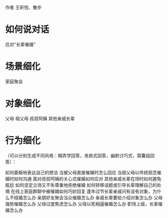 作者 王昕悦、散步

# 如何说对话

应对“长辈催婚”

# 场景细化

家庭聚会

# 对象细化

父母
祖父母
叔叔阿姨
其他亲戚长辈

# 行为细化

（可以分别生成不同风格：糊弄学回答，发疯式回答，幽默讨巧式，窝囊组回答）：

如何委婉地表达自己的想法
当被父母直接催婚时怎么回应
当祖父母以传统观念催婚时如何沟通
面对叔叔阿姨的关心式催婚如何应对
其他亲戚长辈在场时如何避免尴尬
如何坚定立场又不失尊重地拒绝催婚
如何转移话题或引导长辈理解自己的处境
在线上家庭群聊中被催婚如何巧妙回复
逢年过节长辈亲戚问有没有对象，为什么不结婚怎么办
亲朋好友聚会当众催婚怎么办
亲戚长辈要给介绍对象怎么办
父母强势催婚怎么办
父母过度焦虑怎么办
父母以死相逼催婚怎么办
职场上级，长辈催婚怎么办
